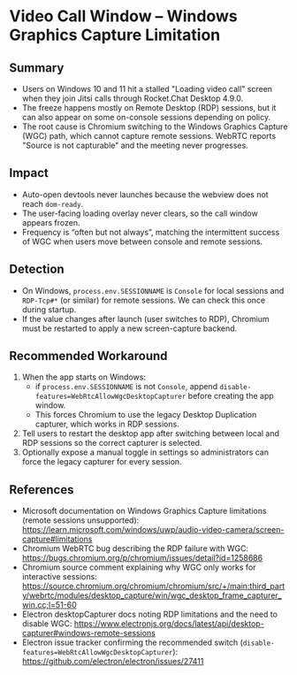 # Video Call Window – Windows Graphics Capture Limitation

## Summary
- Users on Windows 10 and 11 hit a stalled "Loading video call" screen when they join Jitsi calls through Rocket.Chat Desktop 4.9.0.
- The freeze happens mostly on Remote Desktop (RDP) sessions, but it can also appear on some on-console sessions depending on policy.
- The root cause is Chromium switching to the Windows Graphics Capture (WGC) path, which cannot capture remote sessions. WebRTC reports "Source is not capturable" and the meeting never progresses.

## Impact
- Auto-open devtools never launches because the webview does not reach `dom-ready`.
- The user-facing loading overlay never clears, so the call window appears frozen.
- Frequency is “often but not always”, matching the intermittent success of WGC when users move between console and remote sessions.

## Detection
- On Windows, `process.env.SESSIONNAME` is `Console` for local sessions and `RDP-Tcp#*` (or similar) for remote sessions. We can check this once during startup.
- If the value changes after launch (user switches to RDP), Chromium must be restarted to apply a new screen-capture backend.

## Recommended Workaround
1. When the app starts on Windows:
   - if `process.env.SESSIONNAME` is not `Console`, append `disable-features=WebRtcAllowWgcDesktopCapturer` before creating the app window.
   - This forces Chromium to use the legacy Desktop Duplication capturer, which works in RDP sessions.
2. Tell users to restart the desktop app after switching between local and RDP sessions so the correct capturer is selected.
3. Optionally expose a manual toggle in settings so administrators can force the legacy capturer for every session.

## References
- Microsoft documentation on Windows Graphics Capture limitations (remote sessions unsupported): https://learn.microsoft.com/windows/uwp/audio-video-camera/screen-capture#limitations
- Chromium WebRTC bug describing the RDP failure with WGC: https://bugs.chromium.org/p/chromium/issues/detail?id=1258686
- Chromium source comment explaining why WGC only works for interactive sessions: https://source.chromium.org/chromium/chromium/src/+/main:third_party/webrtc/modules/desktop_capture/win/wgc_desktop_frame_capturer_win.cc;l=51-60
- Electron desktopCapturer docs noting RDP limitations and the need to disable WGC: https://www.electronjs.org/docs/latest/api/desktop-capturer#windows-remote-sessions
- Electron issue tracker confirming the recommended switch (`disable-features=WebRtcAllowWgcDesktopCapturer`): https://github.com/electron/electron/issues/27411